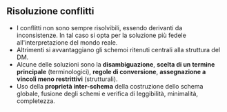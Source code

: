 ## Risoluzione conflitti
- I conflitti non sono sempre risolvibili, essendo derivanti da inconsistenze. In tal caso si opta per la soluzione più fedele all'interpretazione del mondo reale.
- Altrimenti si avvantaggiano gli schemoi ritenuti centrali alla struttura del DM.
- Alcune delle soluzioni sono la **disambiguazione**, **scelta di un termine principale** (terminologici), **regole di conversione**, **assegnazione a vincoli meno restrittivi** (strutturali).
- Uso della **proprietà inter-schema** della costruzione dello schema globale, fusione degli schemi e verifica di leggibilità, minimalità, completezza.